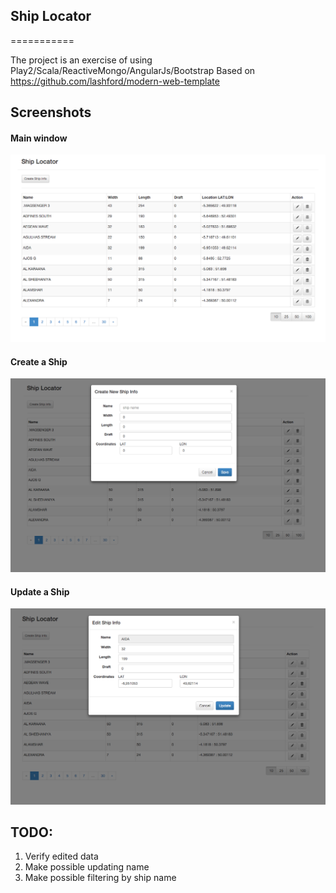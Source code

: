 ## Ship Locator
===========

The project is an exercise of using Play2/Scala/ReactiveMongo/AngularJs/Bootstrap
Based on https://github.com/lashford/modern-web-template


## Screenshots

#### Main window
![Celebrities List](./screenshots/screen1.png)

#### Create a Ship
![Adding a Celebrity](./screenshots/screen3.png)

#### Update a Ship
![Editing a Celebrity](./screenshots/screen2.png)

## TODO:
1. Verify edited data
2. Make possible updating name 
3. Make possible filtering by ship name